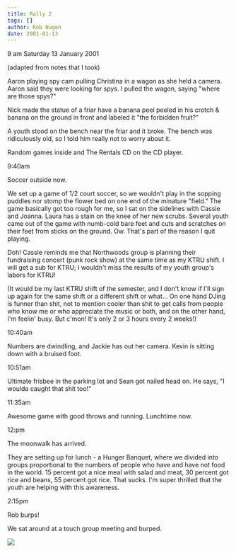 ```yaml
---
title: Rally 2
tags: []
author: Rob Nugen
date: 2001-01-13
---
```


<title>Houston Rally 2001</title>
<p class=date>9 am Saturday 13 January 2001</p>
<p class=note>(adapted from notes that I took)</p>

<p>Aaron playing spy cam pulling Christina in a wagon as she held a
camera.  Aaron said they were looking for spys.  I pulled the wagon,
saying "where are those spys?"</p>

<p>Nick made the statue of a friar have a banana peel peeled in his
crotch & banana on the ground in front and labeled it "the forbidden
fruit?"</p>

<p>A youth stood on the bench near the friar and it broke.  The bench
was ridiculously old, so I told him really not to worry about it.</p>

<p>Random games inside and The Rentals CD on the CD player.</p>

<p class=date>9:40am</p>

<p>Soccer outside now.</p>

<p>We set up a game of 1/2 court soccer, so we wouldn't play in the
sopping puddles nor stomp the flower bed on one end of the minature
"field."  The game basically got too rough for me, so I sat on the
sidelines with Cassie and Joanna.  Laura has a stain on the knee of
her new scrubs.  Several youth came out of the game with numb-cold
bare feet and cuts and scratches on their feet from sticks on the
ground.  Ow.  That's part of the reason I quit playing.</p>

<p>Doh!  Cassie reminds me that Northwoods group is planning their
fundraising concert (punk rock show) at the same time as my KTRU
shift.  I will get a sub for KTRU; I wouldn't miss the results of my
youth group's labors for KTRU!</p>

<p>(It would be my last KTRU shift of the semester, and I don't know
if I'll sign up again for the same shift or a different shift or
what...  On one hand DJing is funner than shit, not to mention cooler
than shit to get calls from people who know me or who appreciate the
music or both, and on the other hand, I'm feelin' busy.  But c'mon!
It's only 2 or 3 hours every 2 weeks!)</p>

<p class=date>10:40am</p>

<p>Numbers are dwindling, and Jackie has out her camera.  Kevin is
sitting down with a bruised foot.</p>

<p class=date>10:51am</p>

<p>Ultimate frisbee in the parking lot and Sean got nailed head on.
He says, "I woulda caught that shit too!"</p>

<p class=date>11:35am</p>

<p>Awesome game with good throws and running.  Lunchtime now.</p>

<p class=date>12:pm</p>

<p>The moonwalk has arrived.</p>

<p>They are setting up for lunch - a Hunger Banquet, where we divided
into groups proportional to the numbers of people who have and have
not food in the world.  15 percent got a nice meal with salad and
meat, 30 percent got rice and beans, 55 percent got rice.  That sucks.
I'm super thrilled that the youth are helping with this awareness.</p>

<p class=date>2:15pm</p>

<p class=grafitti>Rob burps!</p>

<p class=grafitti>We sat around at a touch group meeting and
burped.</p>

<p><img src='/images/rob/wL-ROB.gif'/></p>

